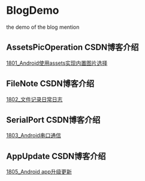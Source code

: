 # BlogDemo
the demo of the blog mention

## AssetsPicOperation            CSDN博客介绍
[1801_Android使用assets实现内置图片选择](http://blog.csdn.net/u013564742/article/details/78974998)


## FileNote                       CSDN博客介绍
[1802_文件记录日常日志](http://blog.csdn.net/u013564742/article/details/79049584)


## SerialPort                     CSDN博客介绍
[1803_Android串口通信](http://blog.csdn.net/u013564742/article/details/79052574)


## AppUpdate                      CSDN博客介绍
[1805_Android app升级更新](http://blog.csdn.net/u013564742/article/details/79078599)